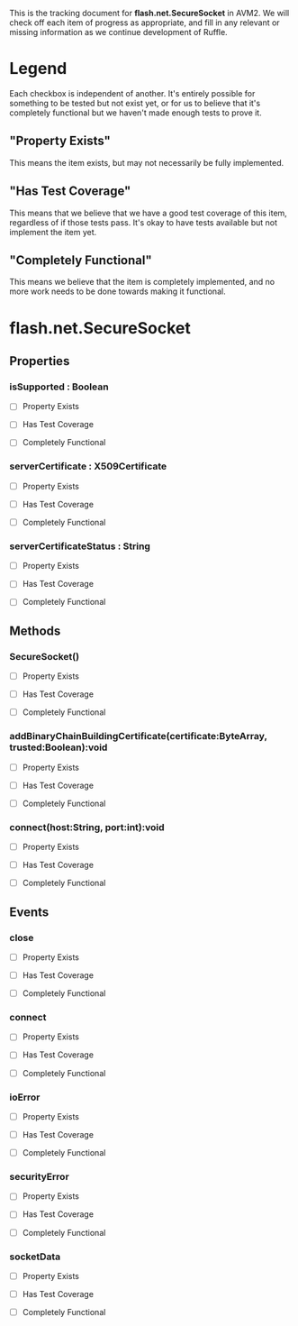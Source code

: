 This is the tracking document for **flash.net.SecureSocket** in AVM2. We will check off each item of progress as appropriate, and fill in any relevant or missing information as we continue development of Ruffle.
# Legend

Each checkbox is independent of another. It's entirely possible for something to be tested but not exist yet, or for us to believe that it's completely functional but we haven't made enough tests to prove it.
## "Property Exists"

This means the item exists, but may not necessarily be fully implemented.
## "Has Test Coverage"

This means that we believe that we have a good test coverage of this item, regardless of if those tests pass. It's okay to have tests available but not implement the item yet.
## "Completely Functional"

This means we believe that the item is completely implemented, and no more work needs to be done towards making it functional.
# flash.net.SecureSocket
## Properties
### isSupported : Boolean

* [ ] Property Exists

* [ ] Has Test Coverage

* [ ] Completely Functional


### serverCertificate : X509Certificate

* [ ] Property Exists

* [ ] Has Test Coverage

* [ ] Completely Functional


### serverCertificateStatus : String

* [ ] Property Exists

* [ ] Has Test Coverage

* [ ] Completely Functional


## Methods
### SecureSocket()

* [ ] Property Exists

* [ ] Has Test Coverage

* [ ] Completely Functional


### addBinaryChainBuildingCertificate(certificate:ByteArray, trusted:Boolean):void

* [ ] Property Exists

* [ ] Has Test Coverage

* [ ] Completely Functional


### connect(host:String, port:int):void

* [ ] Property Exists

* [ ] Has Test Coverage

* [ ] Completely Functional


## Events
### close

* [ ] Property Exists

* [ ] Has Test Coverage

* [ ] Completely Functional


### connect

* [ ] Property Exists

* [ ] Has Test Coverage

* [ ] Completely Functional


### ioError

* [ ] Property Exists

* [ ] Has Test Coverage

* [ ] Completely Functional


### securityError

* [ ] Property Exists

* [ ] Has Test Coverage

* [ ] Completely Functional


### socketData

* [ ] Property Exists

* [ ] Has Test Coverage

* [ ] Completely Functional